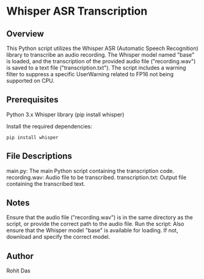 # Whisper ASR Transcription

## Overview

This Python script utilizes the Whisper ASR (Automatic Speech Recognition) library to transcribe an audio recording. The Whisper model named "base" is loaded, and the transcription of the provided audio file ("recording.wav") is saved to a text file ("transcription.txt"). The script includes a warning filter to suppress a specific UserWarning related to FP16 not being supported on CPU.

## Prerequisites

Python 3.x
Whisper library (pip install whisper)

Install the required dependencies:
```
pip install whisper
```
## File Descriptions

main.py: The main Python script containing the transcription code.
recording.wav: Audio file to be transcribed.
transcription.txt: Output file containing the transcribed text.

## Notes
Ensure that the audio file ("recording.wav") is in the same directory as the script, or provide the correct path to the audio file.
Run the script:
Also ensure that the Whisper model "base" is available for loading. If not, download and specify the correct model.

## Author
Rohit Das
